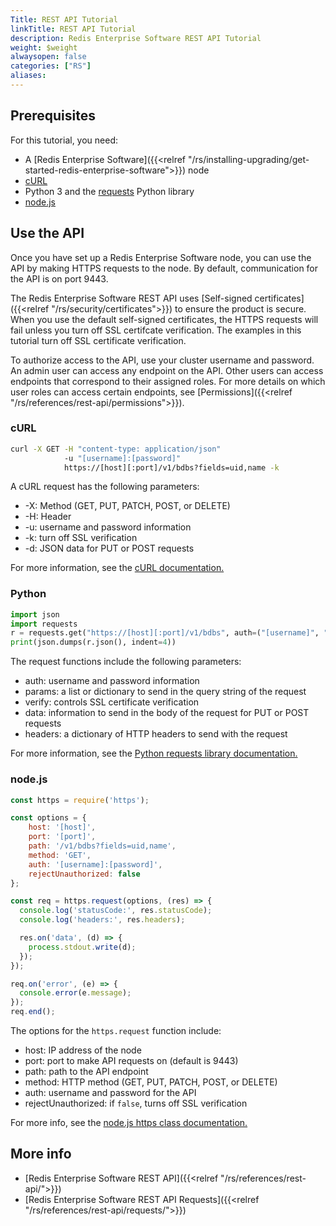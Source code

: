 ```yaml
---
Title: REST API Tutorial
linkTitle: REST API Tutorial
description: Redis Enterprise Software REST API Tutorial
weight: $weight
alwaysopen: false
categories: ["RS"]
aliases:
---
```


## Prerequisites

For this tutorial, you need:

- A [Redis Enterprise Software]({{<relref "/rs/installing-upgrading/get-started-redis-enterprise-software">}}) node
- [cURL](https://curl.se/)
- Python 3 and the [requests](https://pypi.org/project/requests/) Python library
- [node.js](https://nodejs.dev/)

## Use the API

Once you have set up a Redis Enterprise Software node, you can use the API by making HTTPS requests to the node. By default, communication for the API is on port 9443.

The Redis Enterprise Software REST API uses [Self-signed certificates]({{<relref "/rs/security/certificates">}}) to ensure the product is secure. When you use the default self-signed certificates, the HTTPS requests will fail unless you turn off SSL certifcate verification. The examples in this tutorial turn off SSL certificate verification.

To authorize access to the API, use your cluster username and password. An admin user can access any endpoint on the API. Other users can access endpoints that correspond to their assigned roles. For more details on which user roles can access certain endpoints, see [Permissions]({{<relref "/rs/references/rest-api/permissions">}}).

### cURL

```sh
curl -X GET -H "content-type: application/json"
            -u "[username]:[password]"
            https://[host][:port]/v1/bdbs?fields=uid,name -k
```

A cURL request has the following parameters:
- -X: Method (GET, PUT, PATCH, POST, or DELETE)
- -H: Header
- -u: username and password information
- -k: turn off SSL verification
- -d: JSON data for PUT or POST requests

For more information, see the [cURL documentation.](https://curl.se/docs/)

### Python

```python
import json
import requests
r = requests.get("https://[host][:port]/v1/bdbs", auth=("[username]", "[password]"), params={"fields" : "uid,name"}, verify=False)
print(json.dumps(r.json(), indent=4))
```

The request functions include the following parameters:
- auth: username and password information
- params: a list or dictionary to send in the query string of the request
- verify: controls SSL certificate verification
- data: information to send in the body of the request for PUT or POST requests
- headers: a dictionary of HTTP headers to send with the request

For more information, see the [Python requests library documentation.](https://requests.readthedocs.io/en/latest/)

### node.js

```js
const https = require('https');

const options = {
    host: '[host]',
    port: '[port]',
    path: '/v1/bdbs?fields=uid,name',
    method: 'GET',
    auth: '[username]:[password]',
    rejectUnauthorized: false
};

const req = https.request(options, (res) => {
  console.log('statusCode:', res.statusCode);
  console.log('headers:', res.headers);

  res.on('data', (d) => {
    process.stdout.write(d);
  });
});

req.on('error', (e) => {
  console.error(e.message);
});
req.end();
```

The options for the `https.request` function include:
- host: IP address of the node
- port: port to make API requests on (default is 9443)
- path: path to the API endpoint
- method: HTTP method (GET, PUT, PATCH, POST, or DELETE)
- auth: username and password for the API
- rejectUnauthorized: if `false`, turns off SSL verification

For more info, see the [node.js https class documentation.](https://nodejs.org/api/https.html#httpsrequestoptions-callback)

## More info

- [Redis Enterprise Software REST API]({{<relref "/rs/references/rest-api/">}})
- [Redis Enterprise Software REST API Requests]({{<relref "/rs/references/rest-api/requests/">}})
